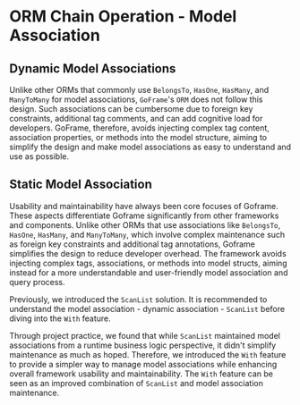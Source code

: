 # ORM Chain Operation - Model Association

## Dynamic Model Associations

Unlike other ORMs that commonly use `BelongsTo`, `HasOne`, `HasMany`, and `ManyToMany` for model associations, `GoFrame`'s `ORM` does not follow this design. Such associations can be cumbersome due to foreign key constraints, additional tag comments, and can add cognitive load for developers. GoFrame, therefore, avoids injecting complex tag content, association properties, or methods into the model structure, aiming to simplify the design and make model associations as easy to understand and use as possible.

## Static Model Association

Usability and maintainability have always been core focuses of Goframe. These aspects differentiate Goframe significantly from other frameworks and components. Unlike other ORMs that use associations like `BelongsTo`, `HasOne`, `HasMany`, and `ManyToMany`, which involve complex maintenance such as foreign key constraints and additional tag annotations, Goframe simplifies the design to reduce developer overhead. The framework avoids injecting complex tags, associations, or methods into model structs, aiming instead for a more understandable and user-friendly model association and query process.

Previously, we introduced the `ScanList` solution. It is recommended to understand the model association - dynamic association - `ScanList` before diving into the `With` feature.

Through project practice, we found that while `ScanList` maintained model associations from a runtime business logic perspective, it didn't simplify maintenance as much as hoped. Therefore, we introduced the `With` feature to provide a simpler way to manage model associations while enhancing overall framework usability and maintainability. The `With` feature can be seen as an improved combination of `ScanList` and model association maintenance.
